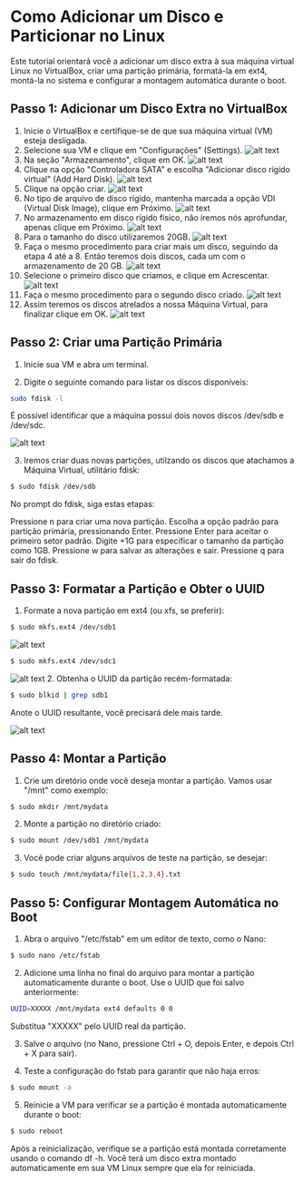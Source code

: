 # Como Adicionar um Disco e Particionar no Linux

Este tutorial orientará você a adicionar um disco extra à sua máquina virtual Linux no VirtualBox, criar uma partição primária, formatá-la em ext4, montá-la no sistema e configurar a montagem automática durante o boot.

## Passo 1: Adicionar um Disco Extra no VirtualBox

1. Inicie o VirtualBox e certifique-se de que sua máquina virtual (VM) esteja desligada.
2. Selecione sua VM e clique em "Configurações" (Settings).
![alt text](imagens/imagem1.png)
3. Na seção "Armazenamento", clique em OK.
![alt text](imagens/imagem2.png)
4. Clique na opção "Controladora SATA" e escolha "Adicionar disco rígido virtual" (Add Hard Disk).
![alt text](imagens/imagem3.png)
5. Clique na opção criar.
![alt text](imagens/imagem4.png)
6. No tipo de arquivo de disco rígido, mantenha marcada a opção VDI (Virtual Disk Image), clique em Próximo.
![alt text](imagens/imagem5.png)
7. No armazenamento em disco rígido físico, não iremos nós aprofundar, apenas clique em Próximo.
![alt text](imagens/imagem6.png)
8. Para o tamanho do disco utilizaremos 20GB.
![alt text](imagens/imagem7.png)
9. Faça o mesmo procedimento para criar mais um disco, seguindo da etapa 4 até a 8. Então teremos dois discos, cada um com o armazenamento de 20 GB.
![alt text](imagens/imagem8.png)
10. Selecione o primeiro disco que criamos, e clique em Acrescentar.
![alt text](imagens/imagem9.png)
11. Faça o mesmo procedimento para o segundo disco criado.
![alt text](imagens/imagem10.png)
12. Assim teremos os discos atrelados a nossa Máquina Virtual, para finalizar clique em OK.
![alt text](imagens/imagem11.png)

## Passo 2: Criar uma Partição Primária

1. Inicie sua VM e abra um terminal.

2. Digite o seguinte comando para listar os discos disponíveis:
```bash
sudo fdisk -l
```

É possível identificar que a máquina possui dois novos discos /dev/sdb e /dev/sdc.

![alt text](imagens/imagem12.png)

3. Iremos criar duas novas partições, utilzando os discos que atachamos a Máquina Virtual, utilitário fdisk:

```bash
$ sudo fdisk /dev/sdb
```
No prompt do fdisk, siga estas etapas:

Pressione n para criar uma nova partição.
Escolha a opção padrão para partição primária, pressionando Enter.
Pressione Enter para aceitar o primeiro setor padrão.
Digite +1G para especificar o tamanho da partição como 1GB.
Pressione w para salvar as alterações e sair.
Pressione q para sair do fdisk.

## Passo 3: Formatar a Partição e Obter o UUID

1. Formate a nova partição em ext4 (ou xfs, se preferir):

```bash
$ sudo mkfs.ext4 /dev/sdb1
```
![alt text](imagens/imagem22.png)

```bash
$ sudo mkfs.ext4 /dev/sdc1
```
![alt text](imagens/imagem23.png)
2. Obtenha o UUID da partição recém-formatada:

```bash
$ sudo blkid | grep sdb1
```

Anote o UUID resultante, você precisará dele mais tarde.

![alt text](imagens/imagem24.png)

## Passo 4: Montar a Partição

1. Crie um diretório onde você deseja montar a partição. Vamos usar "/mnt" como exemplo:

```bash
$ sudo mkdir /mnt/mydata
```
2. Monte a partição no diretório criado:

```bash
$ sudo mount /dev/sdb1 /mnt/mydata
```

3. Você pode criar alguns arquivos de teste na partição, se desejar:

```bash
$ sudo touch /mnt/mydata/file{1,2,3,4}.txt
```

## Passo 5: Configurar Montagem Automática no Boot

1. Abra o arquivo "/etc/fstab" em um editor de texto, como o Nano:

```bash
$ sudo nano /etc/fstab
```

2. Adicione uma linha no final do arquivo para montar a partição automaticamente durante o boot. Use o UUID que foi salvo anteriormente:

```bash
UUID=XXXXX /mnt/mydata ext4 defaults 0 0
```
Substitua "XXXXX" pelo UUID real da partição.

3. Salve o arquivo (no Nano, pressione Ctrl + O, depois Enter, e depois Ctrl + X para sair).

4. Teste a configuração do fstab para garantir que não haja erros:

```bash
$ sudo mount -a
```

5. Reinicie a VM para verificar se a partição é montada automaticamente durante o boot:

```bash
$ sudo reboot
```

Após a reinicialização, verifique se a partição está montada corretamente usando o comando df -h. Você terá um disco extra montado automaticamente em sua VM Linux sempre que ela for reiniciada.
